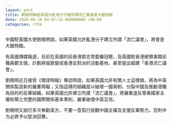 ```yaml
---
layout: post
title: 劉曉明稱若英國允亂港分子建所謂流亡議會是大錯特錯
date: 2020-08-18 04:07:14.000000000 +08:00
categories: rthk
---
```


中國駐英國大使劉曉明說，如果英國允許亂港分子建立所謂「流亡議會」，將會是大錯特錯。

有英國傳媒報道，目前在英國的前香港眾志常委羅冠聰，及英國駐香港總領事館前職員鄭文傑，計劃將倫敦變成香港反對派的活動基地，甚至提出組建「香港流亡議會」。

劉曉明近日接受《環球時報》專訪時說，如果英國允許有關人士這樣做，將為中英關係製造新的嚴重障礙；又指這樣的組織是以破壞一國兩制、分裂中國及推動港獨為目的的反華組織，如果英國允許建立所謂「流亡議會」，將嚴重違反尊重國家主權和領土完整的國際關係基本準則，嚴重破壞中英互信。

劉曉明又說已多次奉勸英方，不要一意孤行挑戰中國主權及支援反華勢力，否則中方必將予以堅決回擊。
